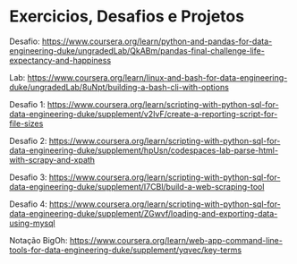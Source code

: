 # Exercicios, Desafios e Projetos

Desafio: https://www.coursera.org/learn/python-and-pandas-for-data-engineering-duke/ungradedLab/QkABm/pandas-final-challenge-life-expectancy-and-happiness

Lab: https://www.coursera.org/learn/linux-and-bash-for-data-engineering-duke/ungradedLab/8uNpt/building-a-bash-cli-with-options

Desafio 1: https://www.coursera.org/learn/scripting-with-python-sql-for-data-engineering-duke/supplement/v2IvF/create-a-reporting-script-for-file-sizes

Desafio 2: https://www.coursera.org/learn/scripting-with-python-sql-for-data-engineering-duke/supplement/hpUsn/codespaces-lab-parse-html-with-scrapy-and-xpath

Desafio 3: https://www.coursera.org/learn/scripting-with-python-sql-for-data-engineering-duke/supplement/I7CBl/build-a-web-scraping-tool

Desafio 4: https://www.coursera.org/learn/scripting-with-python-sql-for-data-engineering-duke/supplement/ZGwvf/loading-and-exporting-data-using-mysql

Notação BigOh: https://www.coursera.org/learn/web-app-command-line-tools-for-data-engineering-duke/supplement/yqvec/key-terms